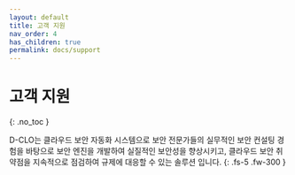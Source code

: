 ```yaml
---
layout: default
title: 고객 지원
nav_order: 4
has_children: true
permalink: docs/support
---
```


# 고객 지원
{: .no_toc }

D-CLO는 클라우드 보안 자동화 시스템으로 보안 전문가들의 실무적인 보안 컨설팅 
경험을 바탕으로 보안 엔진을 개발하여 실질적인 보안성을 향상시키고, 클라우드 보안 
취약점을 지속적으로 점검하여 규제에 대응할 수 있는 솔루션 입니다.
{: .fs-5 .fw-300 }
